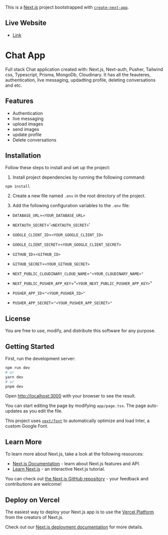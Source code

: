 This is a [Next.js](https://nextjs.org/) project bootstrapped with [`create-next-app`](https://github.com/vercel/next.js/tree/canary/packages/create-next-app).

## Live Website

- [Link](https://next-app-luka0009.vercel.app)

# Chat App

Full stack Chat application created with: Next.js, Next-auth, Pusher, Tailwind css, Typescript, Prisma, MongoDb, Cloudinary. It has all the feauteres, authentication, live messaging, updadting profile, deleting conversations and etc.

## Features

- Authentication
- live messaging
- upload images
- send images
- update profile
- Delete conversations

## Installation

Follow these steps to install and set up the project:

1. Install project dependencies by running the following command:

`npm install`

2. Create a new file named `.env` in the root directory of the project.

3. Add the following configuration variables to the `.env` file:

- `DATABASE_URL`=`<YOUR_DATABASE_URL>`
- `NEXTAUTH_SECRET`='`<NEXTAUTH_SECRET>`'

- `GOOGLE_CLIENT_ID`=`<YOUR_GOOGLE_CLIENT_ID>`
- `GOOGLE_CLIENT_SECRET`=`<YOUR_GOOGLE_CLIENT_SECRET>`

- `GITHUB_ID`=`<GITHUB_ID>`
- `GITHUB_SECRET`=`<YOUR_GITHUB_SECRET>`

- `NEXT_PUBLIC_CLOUDINARY_CLOUD_NAME`=`"<YOUR_CLOUDINARY_NAME>"`

- `NEXT_PUBLIC_PUSHER_APP_KEY`="`<YOUR_NEXT_PUBLIC_PUSHER_APP_KEY>`"
- `PUSHER_APP_ID`=`"<YOUR_PUSHER_ID>"`
- `PUSHER_APP_SECRET`=`"<YOUR_PUSHER_APP_SECRET>"`

## License

You are free to use, modify, and distribute this software for any purpose.

## Getting Started

First, run the development server:

```bash
npm run dev
# or
yarn dev
# or
pnpm dev
```

Open [http://localhost:3000](http://localhost:3000) with your browser to see the result.

You can start editing the page by modifying `app/page.tsx`. The page auto-updates as you edit the file.

This project uses [`next/font`](https://nextjs.org/docs/basic-features/font-optimization) to automatically optimize and load Inter, a custom Google Font.

## Learn More

To learn more about Next.js, take a look at the following resources:

- [Next.js Documentation](https://nextjs.org/docs) - learn about Next.js features and API.
- [Learn Next.js](https://nextjs.org/learn) - an interactive Next.js tutorial.

You can check out [the Next.js GitHub repository](https://github.com/vercel/next.js/) - your feedback and contributions are welcome!

## Deploy on Vercel

The easiest way to deploy your Next.js app is to use the [Vercel Platform](https://vercel.com/new?utm_medium=default-template&filter=next.js&utm_source=create-next-app&utm_campaign=create-next-app-readme) from the creators of Next.js.

Check out our [Next.js deployment documentation](https://nextjs.org/docs/deployment) for more details.
